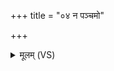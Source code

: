 +++
title = "०४ न पञ्चमो"

+++
<details><summary>मूलम् (VS)</summary>

न प॑ञ्च॒मो न ष॒ष्ठः स॑प्त॒मो नाप्यु॑च्यते ॥
</details>